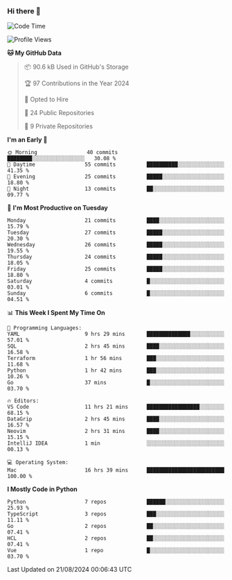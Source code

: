 ### Hi there 👋
<!--![visitors](https://visitor-badge.glitch.me/badge?page_id=d0zingcat)-->
<!--
**d0zingcat/d0zingcat** is a ✨ _special_ ✨ repository because its `README.md` (this file) appears on your GitHub profile.

Here are some ideas to get you started:

- 🔭 I’m currently working on ...
- 🌱 I’m currently learning ...
- 👯 I’m looking to collaborate on ...
- 🤔 I’m looking for help with ...
- 💬 Ask me about ...
- 📫 How to reach me: ...
- 😄 Pronouns: ...
- ⚡ Fun fact: ...
-->
<!--START_SECTION:waka-->
![Code Time](http://img.shields.io/badge/Code%20Time-3%2C761%20hrs%204%20mins-blue)

![Profile Views](http://img.shields.io/badge/Profile%20Views-0-blue)

**🐱 My GitHub Data** 

> 📦 90.6 kB Used in GitHub's Storage 
 > 
> 🏆 97 Contributions in the Year 2024
 > 
> 💼 Opted to Hire
 > 
> 📜 24 Public Repositories 
 > 
> 🔑 9 Private Repositories 
 > 
**I'm an Early 🐤** 

```text
🌞 Morning                40 commits          ████████░░░░░░░░░░░░░░░░░   30.08 % 
🌆 Daytime                55 commits          ██████████░░░░░░░░░░░░░░░   41.35 % 
🌃 Evening                25 commits          █████░░░░░░░░░░░░░░░░░░░░   18.80 % 
🌙 Night                  13 commits          ██░░░░░░░░░░░░░░░░░░░░░░░   09.77 % 
```
📅 **I'm Most Productive on Tuesday** 

```text
Monday                   21 commits          ████░░░░░░░░░░░░░░░░░░░░░   15.79 % 
Tuesday                  27 commits          █████░░░░░░░░░░░░░░░░░░░░   20.30 % 
Wednesday                26 commits          █████░░░░░░░░░░░░░░░░░░░░   19.55 % 
Thursday                 24 commits          █████░░░░░░░░░░░░░░░░░░░░   18.05 % 
Friday                   25 commits          █████░░░░░░░░░░░░░░░░░░░░   18.80 % 
Saturday                 4 commits           █░░░░░░░░░░░░░░░░░░░░░░░░   03.01 % 
Sunday                   6 commits           █░░░░░░░░░░░░░░░░░░░░░░░░   04.51 % 
```


📊 **This Week I Spent My Time On** 

```text
💬 Programming Languages: 
YAML                     9 hrs 29 mins       ██████████████░░░░░░░░░░░   57.01 % 
SQL                      2 hrs 45 mins       ████░░░░░░░░░░░░░░░░░░░░░   16.58 % 
Terraform                1 hr 56 mins        ███░░░░░░░░░░░░░░░░░░░░░░   11.68 % 
Python                   1 hr 42 mins        ███░░░░░░░░░░░░░░░░░░░░░░   10.26 % 
Go                       37 mins             █░░░░░░░░░░░░░░░░░░░░░░░░   03.70 % 

🔥 Editors: 
VS Code                  11 hrs 21 mins      █████████████████░░░░░░░░   68.15 % 
DataGrip                 2 hrs 45 mins       ████░░░░░░░░░░░░░░░░░░░░░   16.57 % 
Neovim                   2 hrs 31 mins       ████░░░░░░░░░░░░░░░░░░░░░   15.15 % 
IntelliJ IDEA            1 min               ░░░░░░░░░░░░░░░░░░░░░░░░░   00.13 % 

💻 Operating System: 
Mac                      16 hrs 39 mins      █████████████████████████   100.00 % 
```

**I Mostly Code in Python** 

```text
Python                   7 repos             ██████░░░░░░░░░░░░░░░░░░░   25.93 % 
TypeScript               3 repos             ███░░░░░░░░░░░░░░░░░░░░░░   11.11 % 
Go                       2 repos             ██░░░░░░░░░░░░░░░░░░░░░░░   07.41 % 
HCL                      2 repos             ██░░░░░░░░░░░░░░░░░░░░░░░   07.41 % 
Vue                      1 repo              █░░░░░░░░░░░░░░░░░░░░░░░░   03.70 % 
```




 Last Updated on 21/08/2024 00:06:43 UTC
<!--END_SECTION:waka-->

